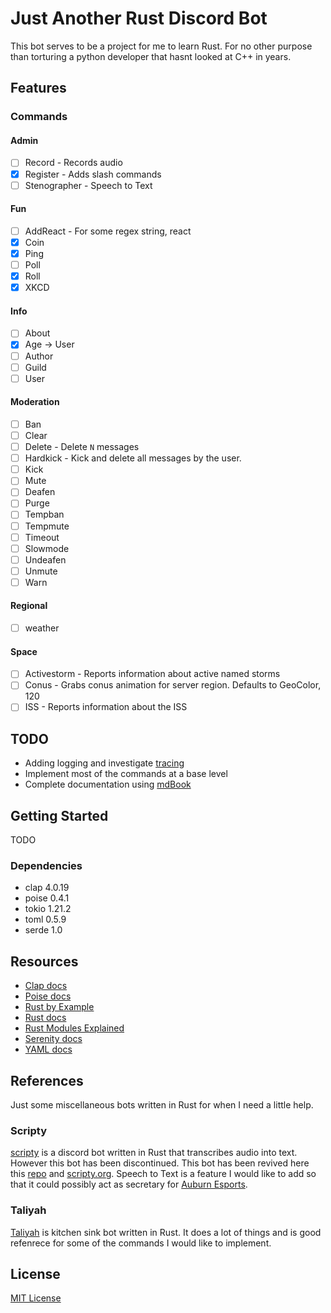 # Just Another Rust Discord Bot
This bot serves to be a project for me to learn Rust. For no other purpose than torturing a python developer that hasnt looked at C++ in years.

## Features
### Commands
#### Admin
- [ ] Record - Records audio
- [x] Register - Adds slash commands
- [ ] Stenographer - Speech to Text
#### Fun
- [ ] AddReact - For some regex string, react
- [x] Coin
- [x] Ping
- [ ] Poll
- [x] Roll
- [x] XKCD
#### Info
- [ ] About 
- [x] Age -> User
- [ ] Author
- [ ] Guild
- [ ] User
#### Moderation
- [ ] Ban
- [ ] Clear
- [ ] Delete - Delete `N` messages
- [ ] Hardkick - Kick and delete all messages by the user.
- [ ] Kick
- [ ] Mute
- [ ] Deafen
- [ ] Purge
- [ ] Tempban
- [ ] Tempmute
- [ ] Timeout
- [ ] Slowmode
- [ ] Undeafen
- [ ] Unmute
- [ ] Warn
#### Regional
- [ ] weather
#### Space
- [ ] Activestorm - Reports information about active named storms
- [ ] Conus - Grabs conus animation for server region. Defaults to GeoColor, 120
- [ ] ISS - Reports information about the ISS

## TODO
- Adding logging and investigate [tracing](https://docs.rs/tracing/latest/tracing/index.html)
- Implement most of the commands at a base level
- Complete documentation using [mdBook](https://github.com/rust-lang/mdBook)

## Getting Started
TODO

### Dependencies
- clap 4.0.19
- poise 0.4.1
- tokio 1.21.2
- toml 0.5.9
- serde 1.0

## Resources
- [Clap docs](https://docs.rs/clap/4.0.19/clap/)
- [Poise docs](https://docs.rs/poise/0.4.1/poise/index.html)
- [Rust by Example](https://doc.rust-lang.org/rust-by-example/index.html)
- [Rust docs](https://doc.rust-lang.org/book/)
- [Rust Modules Explained](https://www.sheshbabu.com/posts/rust-module-system/)
- [Serenity docs](https://docs.rs/serenity/0.11.5/serenity/index.html)
- [YAML docs](https://yaml.org/spec/1.2.2/)

## References
Just some miscellaneous bots written in Rust for when I need a little help.

### Scripty
[scripty](https://github.com/tazz4843/scripty) is a discord bot written in Rust that transcribes audio into text. However this bot has been discontinued. This bot has been revived here this [repo](https://github.com/scripty-bot/scripty) and [scripty.org](https://scripty.org). Speech to Text is a feature I would like to add so that it could possibly act as secretary for [Auburn Esports](https://aub.ie/esports).

### Taliyah
[Taliyah](https://github.com/evelynmarie/Taliyah) is kitchen sink bot written in Rust. It does a lot of things and is good refenrece for some of the commands I would like to implement.

## License
[MIT License](license.md)